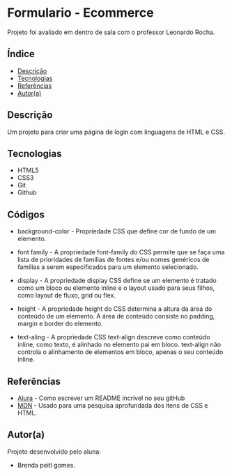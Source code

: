 # Formulario - Ecommerce
 
Projeto foi avaliado em dentro de sala com o professor Leonardo Rocha.
 
## Índice
* [Descrição](#descrição)
* [Tecnologias](#tecnologias)
* [Referências](#referências)
* [Autor(a)](#autora)
 
## Descrição
 
Um projeto para criar uma página de login com linguagens de HTML e CSS.
 
 
## Tecnologias
 
* HTML5
* CSS3
* Git
* Github
 
## Códigos
 
* background-color - Propriedade CSS que define cor de fundo de um elemento.
 
 * font family - A propriedade font-family do CSS permite que se faça uma lista de prioridades de familias de fontes e/ou nomes genéricos de famílias a serem especificados para um elemento selecionado.
 
* display - A propriedade display CSS define se um elemento é tratado como um bloco ou elemento inline e o layout usado para seus filhos, como layout de fluxo, grid ou flex.
 
* height - A propriedade height do CSS determina a altura da área do conteúdo de um elemento. A área de conteúdo consiste no padding, margin e border do elemento.
 
* text-aling - A propriedade CSS text-align descreve como conteúdo inline, como texto, é alinhado no elemento pai em bloco. text-align não controla o alinhamento de elementos em bloco, apenas o seu conteúdo inline.
 
 
## Referências
 
* [Alura](https://www.alura.com.br/artigos/escrever-bom-readme) - Como escrever um README incrivel no seu gitHub
* [MDN](https://developer.mozilla.org/pt-BR/) - Usado para uma pesquisa aprofundada dos itens de CSS e HTML.
 
## Autor(a)
 
Projeto desenvolvido pelo aluna:
 
* Brenda peitl gomes.
 

 
